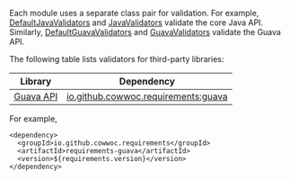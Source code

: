 Each module uses a separate class pair for validation. For example, 
[DefaultJavaValidators](https://cowwoc.github.io/requirements.java/12.1/io.github.cowwoc.requirements.java/com/github/cowwoc/requirements12/java/DefaultJavaValidators.html)
and
[JavaValidators](https://cowwoc.github.io/requirements.java/12.1/io.github.cowwoc.requirements.java/com/github/cowwoc/requirements12/java/JavaValidators.html)
validate the core Java API. Similarly,
[DefaultGuavaValidators](https://cowwoc.github.io/requirements.java/12.1/io.github.cowwoc.requirements.java/com/github/cowwoc/requirements12/guava/DefaultGuavaValidators.html)
and
[GuavaValidators](https://cowwoc.github.io/requirements.java/12.1/io.github.cowwoc.requirements.java/com/github/cowwoc/requirements12/guava/GuavaValidators.html)
validate the Guava API.

The following table lists validators for third-party libraries: 

| Library                                                       | Dependency |
|---------------------------------------------------------------|------------|
| [Guava API](https://guava.dev/releases/28.0-jre/api/docs/)    | [io.github.cowwoc.requirements:guava](https://search.maven.org/search?q=g:io.github.cowwoc.requirements%20AND%20a:guava) |

For example,

```
<dependency>
  <groupId>io.github.cowwoc.requirements</groupId>
  <artifactId>requirements-guava</artifactId>
  <version>${requirements.version}</version>
</dependency>
```